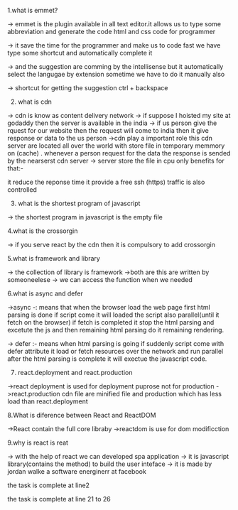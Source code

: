 

1.what is emmet?

-> emmet is the plugin available in all text editor.it allows us to type some abbreviation and generate the code html and css code for programmer

-> it save the time for the programmer and make us to code fast
we have type some shortcut and automatically complete it

-> and the suggestion are comming by the intellisense but it automatically select the langugae by extension sometime we have to do it manually also

-> shortcut for getting the suggestion ctrl + backspace

2. what is cdn

-> cdn is know as content delivery network
-> if suppose I hoisted my site at godaddy then the server is available in the india 
-> if us person give the rquest for our website then the request will come to india then it give response or data to the us person
->cdn play a important role this cdn server are located all over the world with store file in temporary memmory on (cache) . whenever a person request for the data the response is sended by the nearserst cdn server
-> server store the file in cpu only
benefits for that:-

it reduce the reponse time
it provide a free ssh (https)
traffic is also controlled

3. what is the shortest program of javascript

-> the shortest program in javascript is the empty file

4.what is the crossorgin

-> if you serve react by the cdn then it is compulsory to add crossorgin

5.what is framework and library

-> the collection of library is framework
->both are this are written by someoneelese
-> we can access the function when we needed

6.what is async and defer

->async -: means that when the browser load the web  page first html parsing is done if script come it will loaded the script also parallel(until it fetch on the browser) if fetch is completed it stop the html parsing and excetute the js and then remaining  html parsing do it remaining rendering.

-> defer :- means when html parsing is going if suddenly script come with defer attribute it load or fetch resources over the network and run parallel after the html parsing is complete it will exectue the javascript code.

7. react.deployment and react.production

->react deployment is used for deployment puprose not for production
->react.production cdn file are minified file and production which has less load than react.deployment


8.What is diference between React and ReactDOM

->React contain the full core libraby 
->reactdom is use for dom modificction


9.why is react is reat

-> with the help of react we can developed spa application
-> it is javascript library(contains the method) to build the user inteface
-> it is made by jordan walke a software energinerr at facebook
<!-- our first task is to create a simple static content hello world -->

the task is complete at line2


<!-- second task is to create the hello world by using dom -->

the task is complete at line 21 to 26


<!-- third task is to create the thing the hello world using react -->


